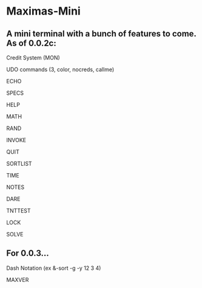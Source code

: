 # Maximas-Mini

A mini terminal with a bunch of features to come.
As of 0.0.2c:
---
Credit System (MON)

UDO commands (3, color, nocreds, callme)

ECHO

SPECS

HELP

MATH

RAND

INVOKE

QUIT

SORTLIST

TIME

NOTES

DARE

TNTTEST

LOCK

SOLVE

For 0.0.3...
---
Dash Notation (ex &-sort -g -y 12 3 4)

MAXVER




